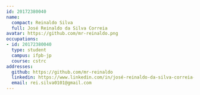 ```yaml
---
id: 20172380040
name:
  compact: Reinaldo Silva
  full: José Reinaldo da Silva Correia
avatar: https://github.com/mr-reinaldo.png
occupations:
- id: 20172380040
  type: student
  campus: ifpb-jp
  course: cstrc
addresses:
  github: https://github.com/mr-reinaldo
  linkedin: https://www.linkedin.com/in/josé-reinaldo-da-silva-correia-281013188
  email: rei.silva0101@gmail.com
---
```

